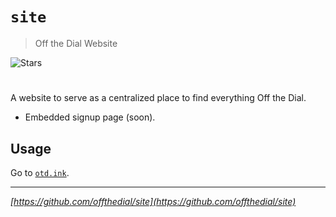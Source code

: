 # `site`
> Off the Dial Website

![Stars][stars-shield]
# <!-- ![Banner](banner.png) -->

A website to serve as a centralized place to find everything Off the Dial.
- Embedded signup page (soon).

## Usage
Go to [`otd.ink`](https://otd.ink).

---

_[https://github.com/offthedial/site](https://github.com/offthedial/site)_

<!-- markdown links & imgs -->
[stars-shield]: https://img.shields.io/github/stars/offthedial/site.svg?style=social
